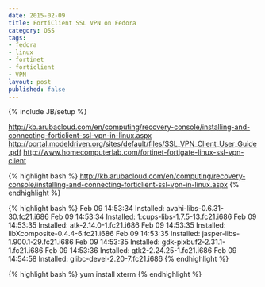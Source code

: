 ```yaml
---
date: 2015-02-09
title: FortiClient SSL VPN on Fedora
category: OSS
tags:
- fedora
- linux
- fortinet
- forticlient
- VPN
layout: post
published: false
---
```

{% include JB/setup %}

http://kb.arubacloud.com/en/computing/recovery-console/installing-and-connecting-forticlient-ssl-vpn-in-linux.aspx
http://portal.modeldriven.org/sites/default/files/SSL_VPN_Client_User_Guide.pdf
http://www.homecomputerlab.com/fortinet-fortigate-linux-ssl-vpn-client

{% highlight bash %}
http://kb.arubacloud.com/en/computing/recovery-console/installing-and-connecting-forticlient-ssl-vpn-in-linux.aspx
{% endhighlight %}

{% highlight bash %}
Feb 09 14:53:34 Installed: avahi-libs-0.6.31-30.fc21.i686
Feb 09 14:53:34 Installed: 1:cups-libs-1.7.5-13.fc21.i686
Feb 09 14:53:35 Installed: atk-2.14.0-1.fc21.i686
Feb 09 14:53:35 Installed: libXcomposite-0.4.4-6.fc21.i686
Feb 09 14:53:35 Installed: jasper-libs-1.900.1-29.fc21.i686
Feb 09 14:53:35 Installed: gdk-pixbuf2-2.31.1-1.fc21.i686
Feb 09 14:53:36 Installed: gtk2-2.24.25-1.fc21.i686
Feb 09 14:54:58 Installed: glibc-devel-2.20-7.fc21.i686
{% endhighlight %}

{% highlight bash %}
yum install xterm
{% endhighlight %}
